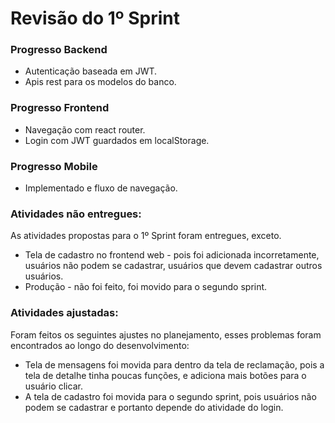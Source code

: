 # Revisão do 1º Sprint

### Progresso Backend

* Autenticação baseada em JWT.
* Apis rest para os modelos do banco.

### Progresso Frontend

* Navegação com react router.
* Login com JWT guardados em localStorage.

### Progresso Mobile

* Implementado e fluxo de navegação.

### Atividades não entregues:

As atividades propostas para o 1º Sprint foram entregues, exceto.

* Tela de cadastro no frontend web - pois foi adicionada incorretamente, usuários não podem se cadastrar, usuários que devem cadastrar outros usuários.
* Produção - não foi feito, foi movido para o segundo sprint.

### Atividades ajustadas:

Foram feitos os seguintes ajustes no planejamento, esses problemas foram encontrados ao longo do desenvolvimento:

* Tela de mensagens foi movida para dentro da tela de reclamação, pois a tela de detalhe tinha poucas funções, e adiciona mais botões para o usuário clicar.
* A tela de cadastro foi movida para o segundo sprint, pois usuários não podem se cadastrar e portanto depende do atividade do login.
